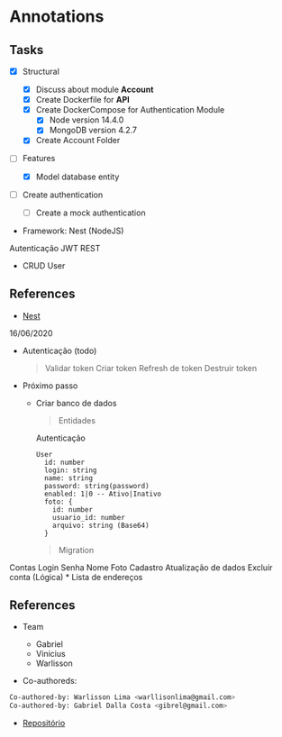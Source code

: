 # Annotations

## Tasks

- [x] Structural
  - [x] Discuss about module **Account**
  - [x] Create Dockerfile for **API**
  - [x] Create DockerCompose for Authentication Module
    - [x] Node version 14.4.0
    - [x] MongoDB version 4.2.7
  - [x] Create Account Folder
- [ ] Features

  - [x] Model database entity

- [ ] Create authentication
  - [ ] Create a mock authentication

* Framework: Nest (NodeJS)

Autenticação
JWT
REST

- CRUD User

## References

- [Nest](https://docs.nestjs.com)

16/06/2020

- Autenticação (todo)
  > Validar token
  > Criar token
  > Refresh de token
  > Destruir token

* Próximo passo

  - Criar banco de dados

    > Entidades

    Autenticação

        User
          id: number
          login: string
          name: string
          password: string(password)
          enabled: 1|0 -- Ativo|Inativo
          foto: {
            id: number
            usuario_id: number
            arquivo: string (Base64)
          }

    > Migration

Contas
Login
Senha
Nome
Foto
Cadastro
Atualização de dados
Excluir conta (Lógica) \* Lista de endereços

## References

- Team

  - Gabriel
  - Vinicius
  - Warlisson

- Co-authoreds:

```sh
Co-authored-by: Warlisson Lima <warllisonlima@gmail.com>
Co-authored-by: Gabriel Dalla Costa <gibrel@gmail.com>
```

- [Repositório](https://github.com/coopersystem-fsd/microservices-workshop)
